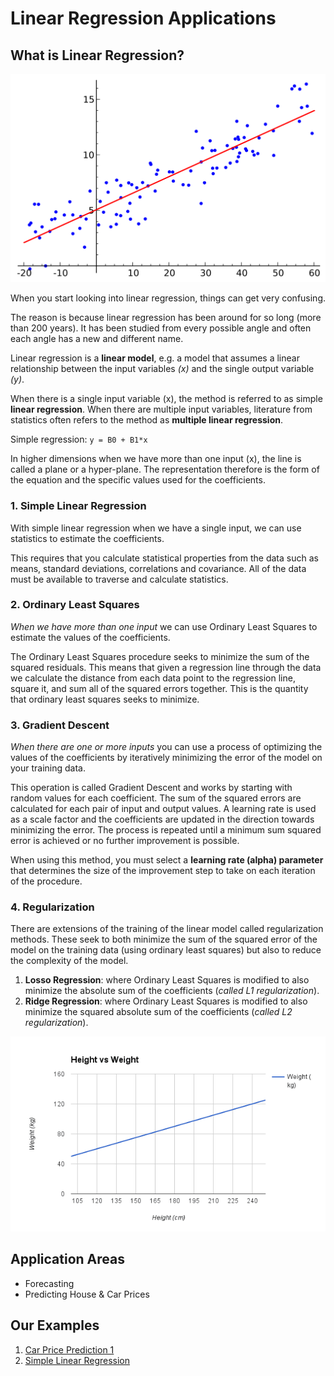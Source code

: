 # Linear Regression Applications

## What is Linear Regression?

![header_photo](imgs/header.png)

When you start looking into linear regression, things can get very confusing.

The reason is because linear regression has been around for so long (more than 200 years). 
It has been studied from every possible angle and often each angle has a new and different name.

Linear regression is a **linear model**, e.g. a model that assumes a linear relationship 
between the input variables *(x)* and the single output variable *(y)*. 

When there is a single input variable (x), the method is referred to as simple **linear regression**. 
When there are multiple input variables, literature from statistics often refers to the method as **multiple linear regression**.

Simple regression: `y = B0 + B1*x`

In higher dimensions when we have more than one input (x), the line is called a plane or a hyper-plane. 
The representation therefore is the form of the equation and the specific values used for the coefficients.

### 1. Simple Linear Regression

With simple linear regression when we have a single input, we can use statistics to estimate the coefficients.

This requires that you calculate statistical properties from the data such as means, standard deviations, correlations and covariance. All of the data must be available to traverse and calculate statistics.

### 2. Ordinary Least Squares

*When we have more than one input* we can use Ordinary Least Squares to estimate the values of the coefficients.

The Ordinary Least Squares procedure seeks to minimize the sum of the squared residuals. This means that given a regression line through the data we calculate the distance from each data point to the regression line, square it, and sum all of the squared errors together. This is the quantity that ordinary least squares seeks to minimize.

### 3. Gradient Descent

*When there are one or more inputs* you can use a process of optimizing the values of the coefficients by iteratively minimizing the error of the model on your training data.

This operation is called Gradient Descent and works by starting with random values for each coefficient. The sum of the squared errors are calculated for each pair of input and output values. A learning rate is used as a scale factor and the coefficients are updated in the direction towards minimizing the error. The process is repeated until a minimum sum squared error is achieved or no further improvement is possible.

When using this method, you must select a **learning rate (alpha) parameter** that determines the size of the improvement step to take on each iteration of the procedure.

### 4. Regularization

There are extensions of the training of the linear model called regularization methods. These seek to both minimize the sum of the squared error of the model on the training data (using ordinary least squares) but also to reduce the complexity of the model.

1. **Losso Regression**: where Ordinary Least Squares is modified to also minimize the absolute sum of the coefficients (*called L1 regularization*).
2. **Ridge Regression**: where Ordinary Least Squares is modified to also minimize the squared absolute sum of the coefficients (*called L2 regularization*).

![linear_regression1](imgs/lin_reg_1.png)

## Application Areas

- Forecasting
- Predicting House & Car Prices

## Our Examples

1. [Car Price Prediction 1](Car%20Price%20Prediction.ipynb)
2. [Simple Linear Regression](Simple%20Linear%20Regression.ipynb)

